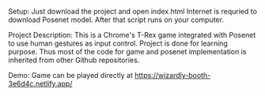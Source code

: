 Setup: Just download the project and open index.html
Internet is requried to download Posenet model. After that script runs on your computer.

Project Description:
This is a Chrome's T-Rex game integrated with Posenet to use human gestures as input control.
Project is done for learning purpose. Thus most of the code for game and posenet implementation is inherited from other Github repositories.

Demo: Game can be played directly at https://wizardly-booth-3e6d4c.netlify.app/
